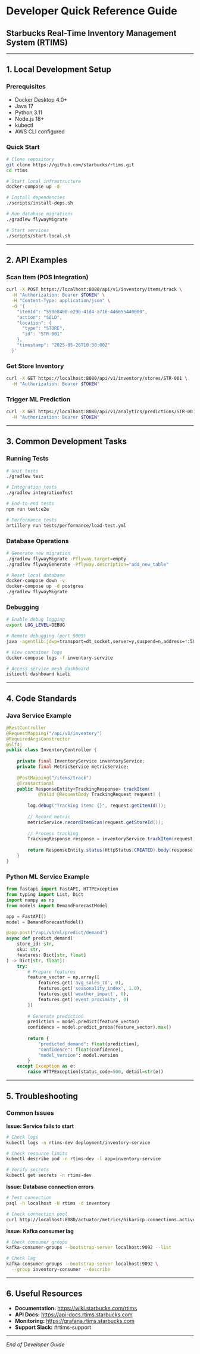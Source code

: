 # Developer Quick Reference Guide
## Starbucks Real-Time Inventory Management System (RTIMS)

---

## 1. Local Development Setup

### Prerequisites
- Docker Desktop 4.0+
- Java 17
- Python 3.11
- Node.js 18+
- kubectl
- AWS CLI configured

### Quick Start
```bash
# Clone repository
git clone https://github.com/starbucks/rtims.git
cd rtims

# Start local infrastructure
docker-compose up -d

# Install dependencies
./scripts/install-deps.sh

# Run database migrations
./gradlew flywayMigrate

# Start services
./scripts/start-local.sh
```

---

## 2. API Examples

### Scan Item (POS Integration)
```bash
curl -X POST https://localhost:8080/api/v1/inventory/items/track \
  -H "Authorization: Bearer $TOKEN" \
  -H "Content-Type: application/json" \
  -d '{
    "itemId": "550e8400-e29b-41d4-a716-446655440000",
    "action": "SOLD",
    "location": {
      "type": "STORE",
      "id": "STR-001"
    },
    "timestamp": "2025-05-26T10:30:00Z"
  }'
```

### Get Store Inventory
```bash
curl -X GET https://localhost:8080/api/v1/inventory/stores/STR-001 \
  -H "Authorization: Bearer $TOKEN"
```

### Trigger ML Prediction
```bash
curl -X GET https://localhost:8080/api/v1/analytics/predictions/STR-001?timeframe=7d \
  -H "Authorization: Bearer $TOKEN"
```
---

## 3. Common Development Tasks

### Running Tests
```bash
# Unit tests
./gradlew test

# Integration tests
./gradlew integrationTest

# End-to-end tests
npm run test:e2e

# Performance tests
artillery run tests/performance/load-test.yml
```

### Database Operations
```bash
# Generate new migration
./gradlew flywayMigrate -Pflyway.target=empty
./gradlew flywayGenerate -Pflyway.description="add_new_table"

# Reset local database
docker-compose down -v
docker-compose up -d postgres
./gradlew flywayMigrate
```

### Debugging
```bash
# Enable debug logging
export LOG_LEVEL=DEBUG

# Remote debugging (port 5005)
java -agentlib:jdwp=transport=dt_socket,server=y,suspend=n,address=*:5005 -jar app.jar

# View container logs
docker-compose logs -f inventory-service

# Access service mesh dashboard
istioctl dashboard kiali
```

---

## 4. Code Standards

### Java Service Example
```java
@RestController
@RequestMapping("/api/v1/inventory")
@RequiredArgsConstructor
@Slf4j
public class InventoryController {
    
    private final InventoryService inventoryService;
    private final MetricService metricService;
    
    @PostMapping("/items/track")
    @Transactional
    public ResponseEntity<TrackingResponse> trackItem(
            @Valid @RequestBody TrackingRequest request) {
        
        log.debug("Tracking item: {}", request.getItemId());
        
        // Record metric
        metricService.recordItemScan(request.getStoreId());
        
        // Process tracking
        TrackingResponse response = inventoryService.trackItem(request);
        
        return ResponseEntity.status(HttpStatus.CREATED).body(response);
    }
}
```
### Python ML Service Example
```python
from fastapi import FastAPI, HTTPException
from typing import List, Dict
import numpy as np
from models import DemandForecastModel

app = FastAPI()
model = DemandForecastModel()

@app.post("/api/v1/ml/predict/demand")
async def predict_demand(
    store_id: str,
    sku: str,
    features: Dict[str, float]
) -> Dict[str, float]:
    try:
        # Prepare features
        feature_vector = np.array([
            features.get('avg_sales_7d', 0),
            features.get('seasonality_index', 1.0),
            features.get('weather_impact', 0),
            features.get('event_proximity', 0)
        ])
        
        # Generate prediction
        prediction = model.predict(feature_vector)
        confidence = model.predict_proba(feature_vector).max()
        
        return {
            "predicted_demand": float(prediction),
            "confidence": float(confidence),
            "model_version": model.version
        }
    except Exception as e:
        raise HTTPException(status_code=500, detail=str(e))
```

---

## 5. Troubleshooting

### Common Issues

**Issue: Service fails to start**
```bash
# Check logs
kubectl logs -n rtims-dev deployment/inventory-service

# Check resource limits
kubectl describe pod -n rtims-dev -l app=inventory-service

# Verify secrets
kubectl get secrets -n rtims-dev
```

**Issue: Database connection errors**
```bash
# Test connection
psql -h localhost -U rtims -d inventory

# Check connection pool
curl http://localhost:8080/actuator/metrics/hikaricp.connections.active
```

**Issue: Kafka consumer lag**
```bash
# Check consumer groups
kafka-consumer-groups --bootstrap-server localhost:9092 --list

# Check lag
kafka-consumer-groups --bootstrap-server localhost:9092 \
  --group inventory-consumer --describe
```

---

## 6. Useful Resources

- **Documentation:** https://wiki.starbucks.com/rtims
- **API Docs:** https://api-docs.rtims.starbucks.com
- **Monitoring:** https://grafana.rtims.starbucks.com
- **Support Slack:** #rtims-support

---

*End of Developer Guide*